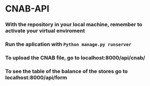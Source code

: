 # CNAB-API

### With the repository in your local machine, remember to activate your virtual enviroment

### Run the aplication with `Python manage.py runserver`

### To upload the CNAB file, go to localhost:8000/api/cnab/

### To see the table of the balance of the stores go to localhost:8000/api/form
